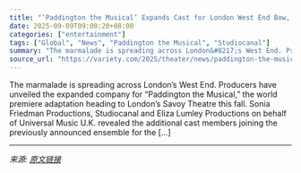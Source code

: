```yaml
---
title: "‘Paddington the Musical’ Expands Cast for London West End Bow, but Bear Remains Under Wraps"
date: 2025-09-09T09:00:20+08:00
categories: ["entertainment"]
tags: ["Global", "News", "Paddington the Musical", "Studiocanal"]
summary: "The marmalade is spreading across London&#8217;s West End. Producers have unveiled the expanded company for &#8220;Paddington the Musical,&#8221; the world premiere adaptation heading to London&#8217;"
source_url: "https://variety.com/2025/theater/news/paddington-the-musical-cast-expansion-1236512510/"
---
```


The marmalade is spreading across London&#8217;s West End. Producers have unveiled the expanded company for &#8220;Paddington the Musical,&#8221; the world premiere adaptation heading to London&#8217;s Savoy Theatre this fall. Sonia Friedman Productions, Studiocanal and Eliza Lumley Productions on behalf of Universal Music U.K. revealed the additional cast members joining the previously announced ensemble for the [&#8230;]

---

*来源: [原文链接](https://variety.com/2025/theater/news/paddington-the-musical-cast-expansion-1236512510/)*
